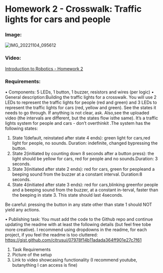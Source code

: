 # Homework 2 - Crosswalk: Traffic lights for cars and people
### 
### Image:
![IMG_20221104_095612](https://user-images.githubusercontent.com/79210109/199923447-ed5fa7fd-7e44-48d2-a5d4-b027b6ff4a18.jpg)
### Video:
[Introduction to Robotics - Homework 2](https://youtube.com/embed/LeAKyZ5Trfg)
### Requirements:
• Components:  5 LEDs, 1 button, 1 buzzer, resistors and wires (per logic)
• General  description:Building  the  traffic  lights  for  a  crosswalk. You will use 2 LEDs to represent the traffic lights for people (red and green) and 3 LEDs to represent the traffic lights for cars (red, yellow and green). See the states it needs to go through.  If anything is not clear, ask.  Also,see the uploaded video (the intervals are different, but the states flow isthe same).  It’s a traffic lights system for people and cars - don’t overthinkit .The system has the following states:
1. State 1(default, reinstated after state 4 ends):  green light for cars,red  light  for  people,  no  sounds.   Duration:  indefinite,  changed  bypressing the button.
2. State 2(initiated by counting down 8 seconds after a button press): the  light  should  be  yellow  for  cars,  red  for  people  and  no  sounds.Duration:  3 seconds.
3. State 3(initiated after state 2 ends):  red for cars, green for peopleand a beeping sound from the buzzer at a constant interval. Duration:8 seconds.
4. State 4(initiated after state 3 ends):  red for cars,blinking greenfor people and a beeping sound from the buzzer,  at a constant in-terval,  faster than the beeping in state 3.  This state should last 4seconds.

Be  careful:  pressing  the  button  in  any  state  other  than  state  1  should NOT yield any actions.

• Publishing task: You must add the code to the Github repo and continue updating the readme with at least the following details (but feel free tobe more creative).  I recommend using dropdowns in the readme, for each project, if you feel the readme is too cluttered:
https://gist.github.com/citrusui/07978f14b11adada364ff901e27c7f61

1. Task Requirements
2. Picture of the setup
3. Link to video showcasing functionality (I recommend youtube,  butanything I can access is fine)

